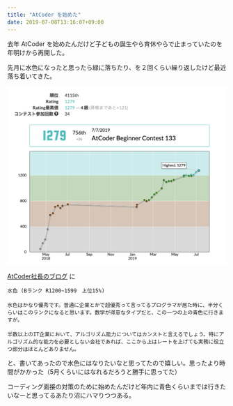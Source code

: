 ```yaml
---
title: "AtCoder を始めた"
date: 2019-07-08T13:16:07+09:00
---
```


去年 AtCoder を始めたんだけど子どもの誕生やら育休やらで止まっていたのを年明けから再開した。

先月に水色になったと思ったら緑に落ちたり、を２回くらい繰り返したけど最近落ち着いてきた。

[![Score](/images/atcoder_20190708.png)](/images/atcoder_20190708.png)

[AtCoder社長のブログ](http://chokudai.hatenablog.com/entry/2019/02/11/155904) に

```
水色 (Bランク R1200~1599　上位15%)

水色はかなり優秀です。普通に企業とかで超優秀って言ってるプログラマが居た時に、半分くらいはこのランクになると思います。数学が得意なタイプだと、この一つの上の青色に行きますが。

半数以上のIT企業において、アルゴリズム能力についてはカンストと言えるでしょう。特にアルゴリズム的な能力を必要としない会社であれば、ここから上はレートを上げても実務に役立つ部分はほとんどありません。
```

と、書いてあったので水色にはなりたいなと思ってたので嬉しい。思ったより時間がかかった（5月くらいにはなれるだろうと勝手に思ってた）

コーディング面接の対策のために始めたんだけど年内に青色くらいまでは行きたいなーと思ってるあたり沼にハマりつつある。
